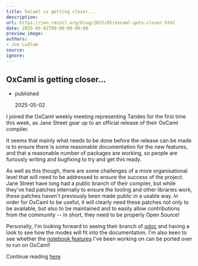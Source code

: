 ```yaml
---
title: OxCaml is getting closer...
description:
url: https://jon.recoil.org/blog/2025/05/oxcaml-gets-closer.html
date: 2025-05-02T00:00:00-00:00
preview_image:
authors:
- Jon Ludlam
source:
ignore:
---
```


<section><h1><a href="https://jon.recoil.org/atom.xml#oxcaml-is-getting-closer..." class="anchor"></a>OxCaml is getting closer...</h1><ul class="at-tags"><li class="published"><span class="at-tag">published</span> <p>2025-05-02</p></li></ul><p>I joined the OxCaml weekly meeting representing Tarides for the first time this week, as Jane Street gear up to an official release of their OxCaml compiler.</p><p>It seems that mainly what needs to be done before the release can be made is to ensure there is some reasonable documentation for the new features, and that a reasonable number of packages are working, so people are furiously writing and bugfixing to try and get this ready.</p><p>As well as this though, there are some challenges of a more organisational level that will need to be addressed to ensure the success of the project. Jane Street have long had a public branch of their compiler, but while they've had patches internally to ensure the tooling and other libraries work, these patches haven't previously been made public in a usable way. In order for OxCaml to be useful, it will clearly need these patches not only to be available, but also to be maintained and to easily allow contributions from the community -- in short, they need to be properly Open Source!</p><p>Personally, I'm looking forward to seeing their branch of <a href="https://ocaml.github.io/odoc/">odoc</a> and having a look to see how the modes will fit into the documentation. I'm also keen to see whether the <a href="https://jon.recoil.org/04/this-site.html" title="this-site">notebook features</a> I've been working on can be ported over to run on OxCaml!</p></section><p>Continue reading <a href="https://jon.recoil.org/blog/2025/05/oxcaml-gets-closer.html">here</a></p>
